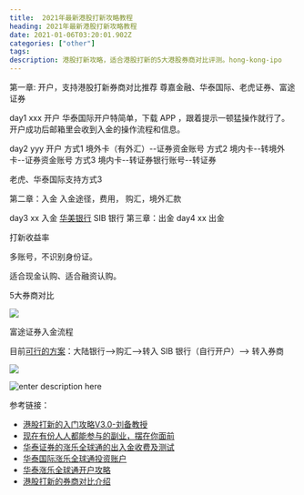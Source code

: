 ```yaml
---
title:  2021年最新港股打新攻略教程
heading: 2021年最新港股打新攻略教程
date: 2021-01-06T03:20:01.902Z
categories: ["other"]
tags: 
description: 港股打新攻略，适合港股打新的5大港股券商对比评测。hong-kong-ipo
---
```


第一章: 开户，支持港股打新券商对比推荐
尊嘉金融、华泰国际、老虎证券、富途证券


day1 xxx 开户
华泰国际开户特简单，下载 APP ，跟着提示一顿猛操作就行了。开户成功后邮箱里会收到入金的操作流程和信息。


day2 yyy 开户
方式1
境外卡（有外汇）--证券资金账号
方式2
境内卡--转境外卡--证券资金账号
方式3
境内卡--转证券银行账号--转证券


老虎、华泰国际支持方式3



第二章：入金
入金途径，费用，
购汇，境外汇款

day3 xx 入金
[华美银行](https://zhuanlan.zhihu.com/p/51848943)
SIB 银行
第三章：出金
day4 xx 出金


打新收益率

多账号，不识别身份证。

适合现金认购、适合融资认购。

5大券商对比

![](https://gitee.com/smile365/blogimg/raw/master/sxy91/1609903364319.png)


富途证券入金流程

目前[可行的方案](https://note.youdao.com/ynoteshare1/index.html?id=e93ebf2ffd37efa28d1f93101972a565&type=note)：大陆银行-->购汇-->转入 SIB 银行（自行开户）--> 转入券商

![](https://gitee.com/smile365/blogimg/raw/master/sxy91/1611554806987.png)


![enter description here](https://gitee.com/smile365/blogimg/raw/master/sxy91/1611642891312.png)



参考链接：
- [港股打新的入门攻略V3.0-刘备教授](https://mp.weixin.qq.com/s/7xpsR53EaYIuTKIsQExVuQ)
- [现在有份人人都能参与的副业，摆在你面前](https://mp.weixin.qq.com/s/puBDDfJ18i2434vmau6RXw)
- [华泰证券的涨乐全球通的出入金收费及测试](https://www.jisilu.cn/question/387058)
- [华泰国际涨乐全球通投资账户](https://www.uscreditcardguide.com/huatai_international_brokerage_account/)
- [华泰涨乐全球通开户攻略](https://www.uscreditcardguide.com/wp-content/uploads/%E5%8D%8E%E6%B3%B0%E6%B6%A8%E4%B9%90%E5%85%A8%E7%90%83%E9%80%9A%E5%BC%80%E6%88%B7%E6%94%BB%E7%95%A5.pdf)
- [港股打新的券商对比介绍](https://www.uscreditcardguide.com/pre_ipo_brokerage_accounts/)